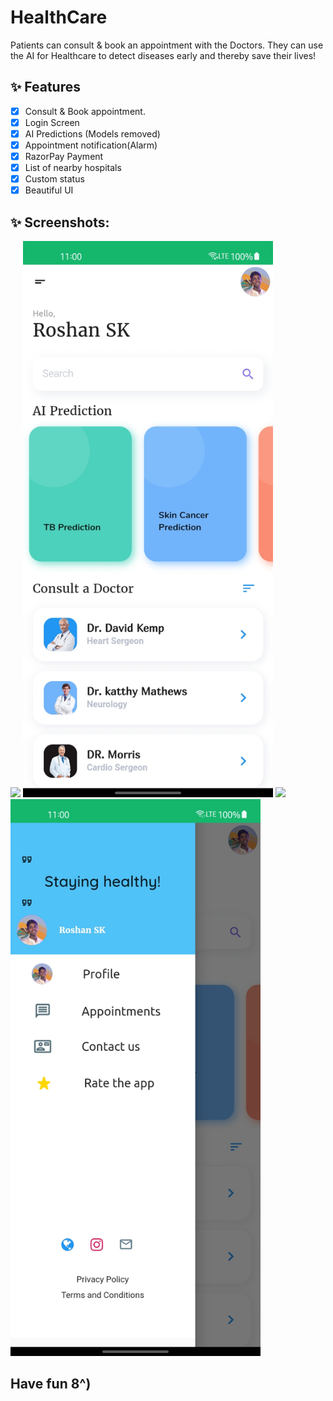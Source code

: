 # HealthCare

Patients can consult & book an appointment with the Doctors. They can use the AI for Healthcare to detect diseases early and thereby save their lives!

## ✨ Features
- [x] Consult & Book appointment.
- [x] Login Screen
- [x] AI Predictions (Models removed)
- [x] Appointment notification(Alarm)
- [x] RazorPay Payment 
- [x] List of nearby hospitals
- [x] Custom status  
- [x] Beautiful UI

## ✨ Screenshots:
   <img src="screenshots/doc_log.jpg" width="400"> <img src="screenshots/home.jpg" width="400"> 
   <img src="screenshots/credit.jpg" width="400"> <img src="screenshots/drawer.jpg" width="400"> 
   
   






## Have fun 8^)
